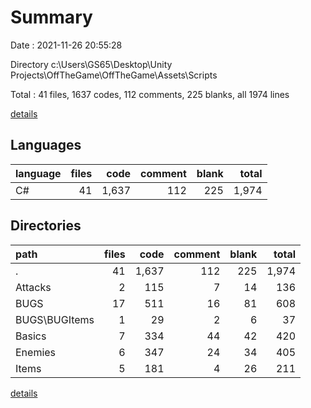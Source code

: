 # Summary

Date : 2021-11-26 20:55:28

Directory c:\Users\GS65\Desktop\Unity Projects\OffTheGame\OffTheGame\Assets\Scripts

Total : 41 files,  1637 codes, 112 comments, 225 blanks, all 1974 lines

[details](details.md)

## Languages
| language | files | code | comment | blank | total |
| :--- | ---: | ---: | ---: | ---: | ---: |
| C# | 41 | 1,637 | 112 | 225 | 1,974 |

## Directories
| path | files | code | comment | blank | total |
| :--- | ---: | ---: | ---: | ---: | ---: |
| . | 41 | 1,637 | 112 | 225 | 1,974 |
| Attacks | 2 | 115 | 7 | 14 | 136 |
| BUGS | 17 | 511 | 16 | 81 | 608 |
| BUGS\BUGItems | 1 | 29 | 2 | 6 | 37 |
| Basics | 7 | 334 | 44 | 42 | 420 |
| Enemies | 6 | 347 | 24 | 34 | 405 |
| Items | 5 | 181 | 4 | 26 | 211 |

[details](details.md)